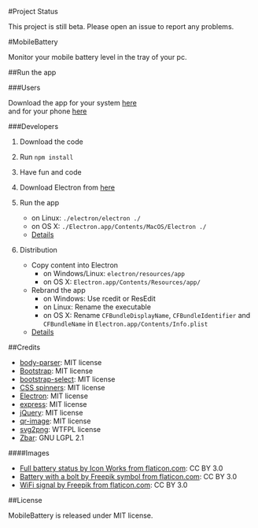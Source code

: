#Project Status

This project is still beta. Please open an issue to report any problems.

#MobileBattery

Monitor your mobile battery level in the tray of your pc.

##Run the app

###Users

Download the app for your system [here](https://github.com/Andr3as/MobileBattery/releases)   
and for your phone [here](https://play.google.com/store/apps/details?id=de.andrano.mobilebattery)

###Developers

1. Download the code
2. Run `npm install`
3. Have fun and code
4. Download Electron from [here](https://github.com/atom/electron/releases)
5. Run the app
	- on Linux: `./electron/electron ./`
	- on OS X:  `./Electron.app/Contents/MacOS/Electron ./`
	- [Details](https://github.com/atom/electron/blob/master/docs/tutorial/quick-start.md#run-your-app)

6. Distribution
	- Copy content into Electron
		- on Windows/Linux: `electron/resources/app`
		- on OS X: `Electron.app/Contents/Resources/app/`
	- Rebrand the app
		- on Windows: Use rcedit or ResEdit
		- on Linux: Rename the executable
		- on OS X: Rename `CFBundleDisplayName`, `CFBundleIdentifier` and `CFBundleName` in `Electron.app/Contents/Info.plist`
	- [Details](https://github.com/atom/electron/blob/master/docs/tutorial/application-distribution.md)


##Credits

- [body-parser](https://github.com/expressjs/body-parser): MIT license
- [Bootstrap](http://getbootstrap.com): MIT license
- [bootstrap-select](https://github.com/silviomoreto/bootstrap-select): MIT license
- [CSS spinners](http://codepen.io/zessx/pen/RNPKKK): MIT license
- [Electron](https://github.com/atom/electron): MIT license
- [express](https://github.com/strongloop/express): MIT license
- [jQuery](http://jquery.com): MIT license
- [qr-image](https://github.com/alexeyten/qr-image): MIT license
- [svg2png](https://github.com/domenic/svg2png): WTFPL license
- [Zbar](http://zbar.sourceforge.net): GNU LGPL 2.1

####Images

- [Full battery status by Icon Works from flaticon.com](http://www.flaticon.com/free-icon/full-battery-status_63332): CC BY 3.0
- [Battery with a bolt by Freepik symbol from flaticon.com](http://www.flaticon.com/free-icon/battery-with-a-bolt-symbol_46518): CC BY 3.0
- [WiFi signal by Freepik from flaticon.com](http://www.flaticon.com/free-icon/wifi-signal_61692): CC BY 3.0

##License

MobileBattery is released under MIT license. 